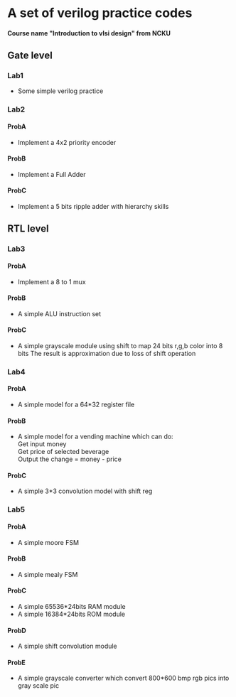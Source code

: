 # A set of verilog practice codes 
#### Course name "Introduction to vlsi design" from NCKU 
## Gate level
### Lab1
* Some simple verilog practice

### Lab2
#### ProbA
* Implement a 4x2 priority encoder
#### ProbB
* Implement a Full Adder
#### ProbC 
* Implement a 5 bits ripple adder with hierarchy skills

## RTL level
### Lab3
#### ProbA
* Implement a 8 to 1 mux
#### ProbB
* A simple ALU instruction set
#### ProbC
* A simple grayscale module using shift to map 24 bits r,g,b color into 8 bits 
The result is approximation due to loss of shift operation

### Lab4
#### ProbA
* A simple model for a 64*32 register file
#### ProbB
* A simple model for a vending machine which can do:<br>
Get input money<br>
Get price of selected beverage<br>
Output the change = money - price<br>
#### ProbC
* A simple 3*3 convolution model with shift reg

### Lab5
#### ProbA
* A simple moore FSM
#### ProbB
* A simple mealy FSM
#### ProbC
* A simple 65536*24bits RAM module
* A simple 16384*24bits ROM module
#### ProbD
* A simple shift convolution module
#### ProbE
* A simple grayscale converter which convert 800*600 bmp rgb pics into gray scale pic
